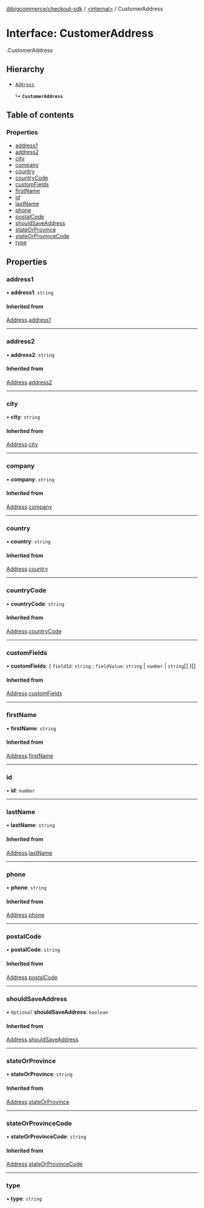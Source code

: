 [@bigcommerce/checkout-sdk](../README.md) / [<internal\>](../modules/internal_.md) / CustomerAddress

# Interface: CustomerAddress

[<internal>](../modules/internal_.md).CustomerAddress

## Hierarchy

- [`Address`](internal_.Address.md)

  ↳ **`CustomerAddress`**

## Table of contents

### Properties

- [address1](internal_.CustomerAddress.md#address1)
- [address2](internal_.CustomerAddress.md#address2)
- [city](internal_.CustomerAddress.md#city)
- [company](internal_.CustomerAddress.md#company)
- [country](internal_.CustomerAddress.md#country)
- [countryCode](internal_.CustomerAddress.md#countrycode)
- [customFields](internal_.CustomerAddress.md#customfields)
- [firstName](internal_.CustomerAddress.md#firstname)
- [id](internal_.CustomerAddress.md#id)
- [lastName](internal_.CustomerAddress.md#lastname)
- [phone](internal_.CustomerAddress.md#phone)
- [postalCode](internal_.CustomerAddress.md#postalcode)
- [shouldSaveAddress](internal_.CustomerAddress.md#shouldsaveaddress)
- [stateOrProvince](internal_.CustomerAddress.md#stateorprovince)
- [stateOrProvinceCode](internal_.CustomerAddress.md#stateorprovincecode)
- [type](internal_.CustomerAddress.md#type)

## Properties

### address1

• **address1**: `string`

#### Inherited from

[Address](internal_.Address.md).[address1](internal_.Address.md#address1)

___

### address2

• **address2**: `string`

#### Inherited from

[Address](internal_.Address.md).[address2](internal_.Address.md#address2)

___

### city

• **city**: `string`

#### Inherited from

[Address](internal_.Address.md).[city](internal_.Address.md#city)

___

### company

• **company**: `string`

#### Inherited from

[Address](internal_.Address.md).[company](internal_.Address.md#company)

___

### country

• **country**: `string`

#### Inherited from

[Address](internal_.Address.md).[country](internal_.Address.md#country)

___

### countryCode

• **countryCode**: `string`

#### Inherited from

[Address](internal_.Address.md).[countryCode](internal_.Address.md#countrycode)

___

### customFields

• **customFields**: { `fieldId`: `string` ; `fieldValue`: `string` \| `number` \| `string`[]  }[]

#### Inherited from

[Address](internal_.Address.md).[customFields](internal_.Address.md#customfields)

___

### firstName

• **firstName**: `string`

#### Inherited from

[Address](internal_.Address.md).[firstName](internal_.Address.md#firstname)

___

### id

• **id**: `number`

___

### lastName

• **lastName**: `string`

#### Inherited from

[Address](internal_.Address.md).[lastName](internal_.Address.md#lastname)

___

### phone

• **phone**: `string`

#### Inherited from

[Address](internal_.Address.md).[phone](internal_.Address.md#phone)

___

### postalCode

• **postalCode**: `string`

#### Inherited from

[Address](internal_.Address.md).[postalCode](internal_.Address.md#postalcode)

___

### shouldSaveAddress

• `Optional` **shouldSaveAddress**: `boolean`

#### Inherited from

[Address](internal_.Address.md).[shouldSaveAddress](internal_.Address.md#shouldsaveaddress)

___

### stateOrProvince

• **stateOrProvince**: `string`

#### Inherited from

[Address](internal_.Address.md).[stateOrProvince](internal_.Address.md#stateorprovince)

___

### stateOrProvinceCode

• **stateOrProvinceCode**: `string`

#### Inherited from

[Address](internal_.Address.md).[stateOrProvinceCode](internal_.Address.md#stateorprovincecode)

___

### type

• **type**: `string`
